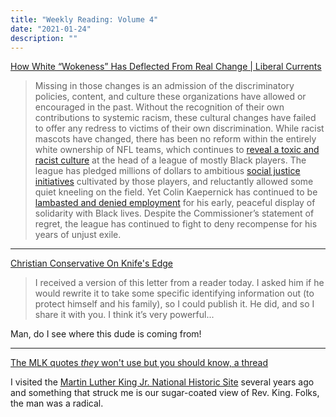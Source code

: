 ```yaml
---
title: "Weekly Reading: Volume 4"
date: "2021-01-24"
description: ""
---
```


[How White “Wokeness” Has Deflected From Real Change | Liberal Currents](https://www.liberalcurrents.com/how-white-wokeness-has-deflected-from-real-change/)

> Missing in those changes is an admission of the discriminatory policies, content, and culture these organizations have allowed or encouraged in the past. Without the recognition of their own contributions to systemic racism, these cultural changes have failed to offer any redress to victims of their own discrimination. While racist mascots have changed, there has been no reform within the entirely white ownership of NFL teams, which continues to [reveal a toxic and racist culture](https://www.nytimes.com/2020/07/25/sports/football/woody-johnson-trump-jets.html) at the head of a league of mostly Black players. The league has pledged millions of dollars to ambitious [social justice initiatives](https://www.chicagotribune.com/sports/national-sports/sns-nfl-social-justice-role-20201223-ucmklrdywrdajku2uvznxev6gu-story.html) cultivated by those players, and reluctantly allowed some quiet kneeling on the field. Yet Colin Kaepernick has continued to be [lambasted and denied employment](https://www.forbes.com/sites/alexreimer/2020/12/08/nfl-keeps-trying-to-have-it-both-ways-with-colin-kaepernick/?sh=486897db2088) for his early, peaceful display of solidarity with Black lives. Despite the Commissioner’s statement of regret, the league has continued to fight to deny recompense for his years of unjust exile.

- - -

[Christian Conservative On Knife's Edge](https://www.theamericanconservative.com/dreher/christian-conservative-living-on-knife-edge/)

> I received a version of this letter from a reader today. I asked him if he would rewrite it to take some specific identifying information out (to protect himself and his family), so I could publish it. He did, and so I share it with you. I think it’s very powerful...

Man, do I see where this dude is coming from!

- - -

[The MLK quotes *they* won't use but you should know, a thread](https://threadreaderapp.com/thread/1351181163210137603.html)

I visited the [Martin Luther King Jr. National Historic Site](https://www.nps.gov/malu/index.htm) several years ago and something that struck me is our sugar-coated view of Rev. King. Folks, the man was a radical.
